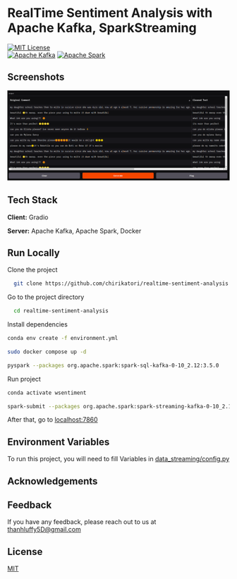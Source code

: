# RealTime Sentiment Analysis with Apache Kafka, SparkStreaming

[![MIT License](https://img.shields.io/badge/License-MIT-green.svg)](https://choosealicense.com/licenses/mit/)  
[![Apache Kafka](https://img.shields.io/badge/Apache_Kafka-231F20?style=for-the-badge&logo=apache-kafka&logoColor=white)](https://kafka.apache.org/)
[![Apache Spark](https://img.shields.io/badge/Apache%20Spark-E25A1C?style=for-the-badge&logo=apachespark&logoColor=white)](https://spark.apache.org/)


## Screenshots  

![App Screenshot](images/client.png)

## Tech Stack  

**Client:** Gradio 

**Server:** Apache Kafka, Apache Spark, Docker

## Run Locally  
Clone the project  

~~~bash  
  git clone https://github.com/chirikatori/realtime-sentiment-analysis.git
~~~

Go to the project directory  

~~~bash  
  cd realtime-sentiment-analysis
~~~

Install dependencies  

~~~bash  
conda env create -f environment.yml
~~~

~~~bash
sudo docker compose up -d
~~~

~~~bash  
pyspark --packages org.apache.spark:spark-sql-kafka-0-10_2.12:3.5.0
~~~

Run project
~~~bash
conda activate wsentiment
~~~

~~~bash
spark-submit --packages org.apache.spark:spark-streaming-kafka-0-10_2.12:3.5.3,org.apache.spark:spark-sql-kafka-0-10_2.12:3.5.3 --conf spark.pyspark.python=$(which python) main.py
~~~

After that, go to [localhost:7860](localhost:7860)

## Environment Variables  

To run this project, you will need to fill Variables in [data_streaming/config.py](data_streaming/config.py)

## Acknowledgements  



## Feedback  

If you have any feedback, please reach out to us at thanhluffy5D@gmail.com

## License  

[MIT](https://choosealicense.com/licenses/mit/)
